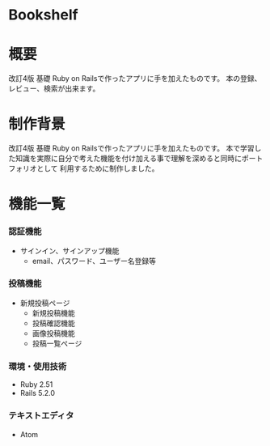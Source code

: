 # Bookshelf 




# 概要
改訂4版 基礎 Ruby on Railsで作ったアプリに手を加えたものです。
本の登録、レビュー、検索が出来ます。

# 制作背景
改訂4版 基礎 Ruby on Railsで作ったアプリに手を加えたものです。 
本で学習した知識を実際に自分で考えた機能を付け加える事で理解を深めると同時にポートフォリオとして
利用するために制作しました。

# 機能一覧 
### 認証機能
- サインイン、サインアップ機能
  - email、パスワード、ユーザー名登録等
 
### 投稿機能
- 新規投稿ページ   
  - 新規投稿機能  
  - 投稿確認機能  
  - 画像投稿機能  
  - 投稿一覧ページ  

### 環境・使用技術
- Ruby 2.51 
- Rails 5.2.0  
### テキストエディタ
- Atom
　
